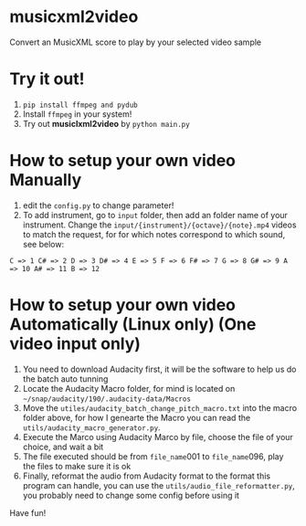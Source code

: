 # musicxml2video
Convert an MusicXML score to play by your selected video sample

# Try it out!

1. `pip install ffmpeg and pydub`
2. Install `ffmpeg` in your system!
3. Try out **musiclxml2video** by `python main.py`

# How to setup your own video Manually
1. edit the `config.py` to change parameter!
2. To add instrument, go to `input` folder, then add an folder name of your instrument. Change the `input/{instrument}/{octave}/{note}.mp4` videos to match the request, for for which notes correspond to which sound, see below:

`
C => 1
C# => 2
D => 3
D# => 4
E => 5
F => 6
F# => 7
G => 8
G# => 9
A => 10
A# => 11
B => 12
`
# How to setup your own video Automatically (Linux only) (One video input only)
1. You need to download Audacity first, it will be the software to help us do the batch auto tunning
2. Locate the Audacity Macro folder, for mind is located on `~/snap/audacity/190/.audacity-data/Macros`
3. Move the `utiles/audacity_batch_change_pitch_macro.txt` into the macro folder above, for how I genearte the Macro you can read the `utils/audacity_macro_generator.py`.
4. Execute the Marco using Audacity Marco by file, choose the file of your choice, and wait a bit
5. The file executed should be from `file_name`001 to `file_name`096, play the files to make sure it is ok
6. Finally, reformat the audio from Audacity format to the format this program can handle, you can use the `utils/audio_file_reformatter.py`, you probably need to change some config before using it

Have fun!
